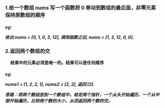 <h3>1.给一个数组 nums 写一个函数将 0 移动到数组的最后面，非零元素保持原数组的顺序


<h5>eg:
<p>给出 nums = [0, 1, 0, 3, 12], 调用函数之后, nums = [1, 3, 12, 0, 0].

<h3>2.返回两个数组的交

      结果中的元素必须是唯一的。结果可以是任何顺序
<h5>eg:
<p>nums1 = [1, 2, 2, 1], nums2 = [2, 2], 返回 [2].
<p>思路：将两个数组放到一个数组中，给定两个指针，一个从头开始遍历，一个从中部开始遍历，比较两个数的大小，从而返回两个数的交。

